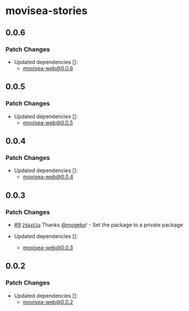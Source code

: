 # movisea-stories

## 0.0.6

### Patch Changes

- Updated dependencies []:
  - movisea-web@0.0.6

## 0.0.5

### Patch Changes

- Updated dependencies []:
  - movisea-web@0.0.5

## 0.0.4

### Patch Changes

- Updated dependencies []:
  - movisea-web@0.0.4

## 0.0.3

### Patch Changes

- [#9](https://github.com/mogeko/movisea/pull/9) [`294a53a`](https://github.com/mogeko/movisea/commit/294a53a67618da738f0e43510533a819de936385) Thanks [@mogeko](https://github.com/mogeko)! - Set the package to a private package

- Updated dependencies []:
  - movisea-web@0.0.3

## 0.0.2

### Patch Changes

- Updated dependencies []:
  - movisea-web@0.0.2
